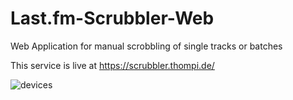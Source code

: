 # Last.fm-Scrubbler-Web
Web Application for manual scrobbling of single tracks or batches

This service is live at https://scrubbler.thompi.de/

![devices](https://github.com/ThomasSteinbinder/Last.fm-Scrubbler-Web/assets/10722017/5a3e8d64-b693-4932-ae77-b68dbe88b1fd)
